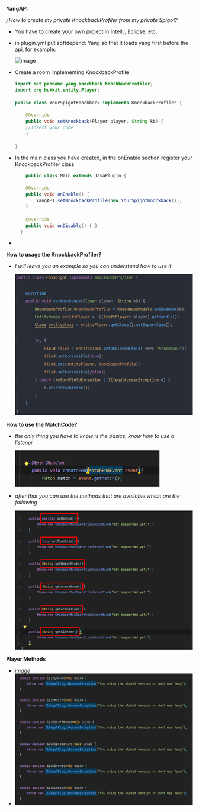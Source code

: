 **YangAPI**

_¿How to create my private KnockbackProfiler from my private Spigot?_

- You have to create your own project in Intellij, Eclipse, etc.


- in plugin.yml put softdepend: Yang so that it loads yang first before the api, for example: 

    ![image](https://user-images.githubusercontent.com/33809410/118216061-c9b63400-b440-11eb-82dc-63658caef2df.png)
  

- Create a room implementing KnockbackProfile
  ```Java
  import net.pandamc.yang.knockback.KnockbackProfiler;
  import org.bukkit.entity.Player;
  
  public class YourSpigotKnockback implements KnockbackProfiler {
  
      @Override
      public void setKnockback(Player player, String kb) {
      //Insert your code
      }
  
  }
  ```
  

- In the main class you have created, in the onEnable section register your KnockbackProfiler class 
  ```Java
      public class Main extends JavaPlugin {
  
      @Override
      public void onEnable() {
          YangAPI.setKnockbackProfile(new YourSpigotKnockback());
      }
  
      @Override
      public void onDisable() { }
    }
  ```
               
                       
 -
**How to usage the KnockbackProfiler?** 

- _I will leave you an example so you can understand how to use it_

    ![img/img_2.png](img/img_2.png)


**How to use the MatchCode?**

- _the only thing you have to know is the basics, know how to use a listener_

    ![img/img_3.png](img/img_3.png)

- _after that you can use the methods that are available which are the following_

    ![img/img_4.png](img/img_4.png)

**Player Methods**

- _image_
- 
    ![img/img_5.png](img/img_5.png)
